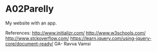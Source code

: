 # A02Parelly
My website with an app.

References:
http://www.initializr.com/
http://www.w3schools.com/
http://www.stckoverflow.com/
https://learn.jquery.com/using-jquery-core/document-ready/
GA- Ravva Vamsi
